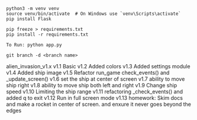     python3 -m venv venv
    source venv/bin/activate  # On Windows use `venv\Scripts\activate`
    pip install Flask

    pip freeze > requirements.txt
    pip install -r requirements.txt

    To Run: python app.py

    git branch -d <branch name>

alien_invasion_v1.x
    v1.1 Basic
    v1.2 Added colors 
    v1.3 Added settings module
    v1.4 Added ship image
    v1.5 Refactor run_game check_events() and _update_screen()
    v1.6 set the ship at center of screen
    v1.7 ability to move ship right
    v1.8 ability to move ship both left and right
    v1.9 Change ship speed
    v1.10 Limiting the ship range
    v1.11 refactoring _check_events() and added q to exit
    v1.12 Run in full screen mode
    v1.13 homework: Skim docs and make a rocket in center of screen. and enxure it never goes beyond the edges
